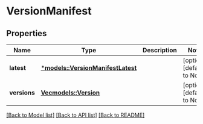 # VersionManifest

## Properties
Name | Type | Description | Notes
------------ | ------------- | ------------- | -------------
**latest** | [***models::VersionManifestLatest**](VersionManifest_latest.md) |  | [optional] [default to None]
**versions** | [**Vec<models::Version>**](Version.md) |  | [optional] [default to None]

[[Back to Model list]](../README.md#documentation-for-models) [[Back to API list]](../README.md#documentation-for-api-endpoints) [[Back to README]](../README.md)


